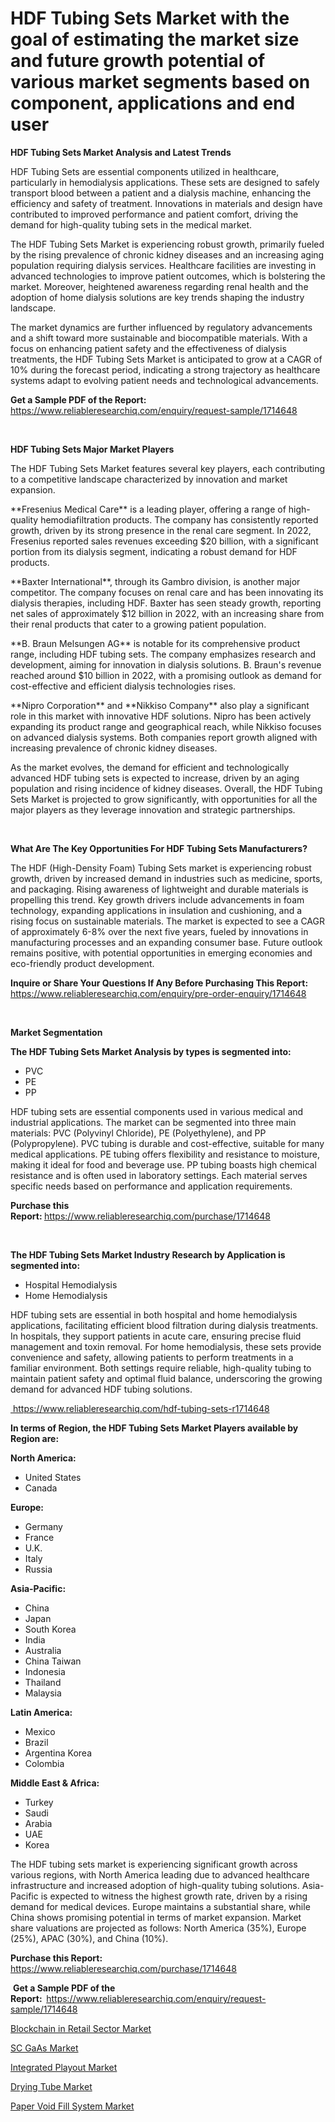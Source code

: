 <p><h1>HDF Tubing Sets Market with the goal of estimating the market size and future growth potential of various market segments based on component, applications and end user</h1></p><p><strong>HDF Tubing Sets Market Analysis and Latest Trends</strong></p>
<p><p>HDF Tubing Sets are essential components utilized in healthcare, particularly in hemodialysis applications. These sets are designed to safely transport blood between a patient and a dialysis machine, enhancing the efficiency and safety of treatment. Innovations in materials and design have contributed to improved performance and patient comfort, driving the demand for high-quality tubing sets in the medical market.</p><p>The HDF Tubing Sets Market is experiencing robust growth, primarily fueled by the rising prevalence of chronic kidney diseases and an increasing aging population requiring dialysis services. Healthcare facilities are investing in advanced technologies to improve patient outcomes, which is bolstering the market. Moreover, heightened awareness regarding renal health and the adoption of home dialysis solutions are key trends shaping the industry landscape.</p><p>The market dynamics are further influenced by regulatory advancements and a shift toward more sustainable and biocompatible materials. With a focus on enhancing patient safety and the effectiveness of dialysis treatments, the HDF Tubing Sets Market is anticipated to grow at a CAGR of 10% during the forecast period, indicating a strong trajectory as healthcare systems adapt to evolving patient needs and technological advancements.</p></p>
<p><strong>Get a Sample PDF of the Report:&nbsp;</strong> <a href="https://www.reliableresearchiq.com/enquiry/request-sample/1714648?utm_campaign=120&utm_medium=2&utm_source=Github&utm_content=ia&utm_term=22102024&utm_id=hdf-tubing-sets">https://www.reliableresearchiq.com/enquiry/request-sample/1714648</a></p>
<p>&nbsp;</p>
<p><strong>HDF Tubing Sets Major Market Players</strong></p>
<p><p>The HDF Tubing Sets Market features several key players, each contributing to a competitive landscape characterized by innovation and market expansion. </p><p>**Fresenius Medical Care** is a leading player, offering a range of high-quality hemodiafiltration products. The company has consistently reported growth, driven by its strong presence in the renal care segment. In 2022, Fresenius reported sales revenues exceeding $20 billion, with a significant portion from its dialysis segment, indicating a robust demand for HDF products.</p><p>**Baxter International**, through its Gambro division, is another major competitor. The company focuses on renal care and has been innovating its dialysis therapies, including HDF. Baxter has seen steady growth, reporting net sales of approximately $12 billion in 2022, with an increasing share from their renal products that cater to a growing patient population.</p><p>**B. Braun Melsungen AG** is notable for its comprehensive product range, including HDF tubing sets. The company emphasizes research and development, aiming for innovation in dialysis solutions. B. Braun's revenue reached around $10 billion in 2022, with a promising outlook as demand for cost-effective and efficient dialysis technologies rises.</p><p>**Nipro Corporation** and **Nikkiso Company** also play a significant role in this market with innovative HDF solutions. Nipro has been actively expanding its product range and geographical reach, while Nikkiso focuses on advanced dialysis systems. Both companies report growth aligned with increasing prevalence of chronic kidney diseases.</p><p>As the market evolves, the demand for efficient and technologically advanced HDF tubing sets is expected to increase, driven by an aging population and rising incidence of kidney diseases. Overall, the HDF Tubing Sets Market is projected to grow significantly, with opportunities for all the major players as they leverage innovation and strategic partnerships.</p></p>
<p>&nbsp;</p>
<p><strong>What Are The Key Opportunities For HDF Tubing Sets Manufacturers?</strong></p>
<p><p>The HDF (High-Density Foam) Tubing Sets market is experiencing robust growth, driven by increased demand in industries such as medicine, sports, and packaging. Rising awareness of lightweight and durable materials is propelling this trend. Key growth drivers include advancements in foam technology, expanding applications in insulation and cushioning, and a rising focus on sustainable materials. The market is expected to see a CAGR of approximately 6-8% over the next five years, fueled by innovations in manufacturing processes and an expanding consumer base. Future outlook remains positive, with potential opportunities in emerging economies and eco-friendly product development.</p></p>
<p><strong>Inquire or Share Your Questions If Any Before Purchasing This Report:</strong> <a href="https://www.reliableresearchiq.com/enquiry/pre-order-enquiry/1714648?utm_campaign=120&utm_medium=2&utm_source=Github&utm_content=ia&utm_term=22102024&utm_id=hdf-tubing-sets">https://www.reliableresearchiq.com/enquiry/pre-order-enquiry/1714648</a></p>
<p>&nbsp;</p>
<p><strong>Market Segmentation</strong></p>
<p><strong>The HDF Tubing Sets Market Analysis by types is segmented into:</strong></p>
<p><ul><li>PVC</li><li>PE</li><li>PP</li></ul></p>
<p><p>HDF tubing sets are essential components used in various medical and industrial applications. The market can be segmented into three main materials: PVC (Polyvinyl Chloride), PE (Polyethylene), and PP (Polypropylene). PVC tubing is durable and cost-effective, suitable for many medical applications. PE tubing offers flexibility and resistance to moisture, making it ideal for food and beverage use. PP tubing boasts high chemical resistance and is often used in laboratory settings. Each material serves specific needs based on performance and application requirements.</p></p>
<p><strong>Purchase this Report:&nbsp;</strong><a href="https://www.reliableresearchiq.com/purchase/1714648?utm_campaign=120&utm_medium=2&utm_source=Github&utm_content=ia&utm_term=22102024&utm_id=hdf-tubing-sets">https://www.reliableresearchiq.com/purchase/1714648</a></p>
<p>&nbsp;</p>
<p><strong>The HDF Tubing Sets Market Industry Research by Application is segmented into:</strong></p>
<p><ul><li>Hospital Hemodialysis</li><li>Home Hemodialysis</li></ul></p>
<p><p>HDF tubing sets are essential in both hospital and home hemodialysis applications, facilitating efficient blood filtration during dialysis treatments. In hospitals, they support patients in acute care, ensuring precise fluid management and toxin removal. For home hemodialysis, these sets provide convenience and safety, allowing patients to perform treatments in a familiar environment. Both settings require reliable, high-quality tubing to maintain patient safety and optimal fluid balance, underscoring the growing demand for advanced HDF tubing solutions.</p></p>
<p><a href="https://www.reliableresearchiq.com/hdf-tubing-sets-r1714648?utm_campaign=120&utm_medium=2&utm_source=Github&utm_content=ia&utm_term=22102024&utm_id=hdf-tubing-sets">&nbsp;https://www.reliableresearchiq.com/hdf-tubing-sets-r1714648</a></p>
<p><strong>In terms of Region, the HDF Tubing Sets Market Players available by Region are:</strong></p>
<p>
    <p> <strong> North America: </strong>
        <ul>
            <li>United States</li>
            <li>Canada</li>
        </ul>
        </p> 
    <p> <strong> Europe: </strong>
        <ul>
            <li>Germany</li>
            <li>France</li>
            <li>U.K.</li>
            <li>Italy</li>
            <li>Russia</li>
        </ul>
        </p> 
    <p> <strong> Asia-Pacific: </strong>
        <ul>
            <li>China</li>
            <li>Japan</li>
            <li>South Korea</li>
            <li>India</li>
            <li>Australia</li>
            <li>China Taiwan</li>
            <li>Indonesia</li>
            <li>Thailand</li>
            <li>Malaysia</li>
        </ul>
        </p> 
    <p> <strong> Latin America: </strong>
        <ul>
            <li>Mexico</li>
            <li>Brazil</li>
            <li>Argentina Korea</li>
            <li>Colombia</li>
        </ul>
        </p> 
    <p> <strong> Middle East & Africa: </strong>
        <ul>
            <li>Turkey</li>
            <li>Saudi</li>
            <li>Arabia</li>
            <li>UAE</li>
            <li>Korea</li>
        </ul>
    </p>
    </p>
<p><p>The HDF tubing sets market is experiencing significant growth across various regions, with North America leading due to advanced healthcare infrastructure and increased adoption of high-quality tubing solutions. Asia-Pacific is expected to witness the highest growth rate, driven by a rising demand for medical devices. Europe maintains a substantial share, while China shows promising potential in terms of market expansion. Market share valuations are projected as follows: North America (35%), Europe (25%), APAC (30%), and China (10%).</p></p>
<p><strong>Purchase this Report: </strong><a href="https://www.reliableresearchiq.com/purchase/1714648?utm_campaign=120&utm_medium=2&utm_source=Github&utm_content=ia&utm_term=22102024&utm_id=hdf-tubing-sets">https://www.reliableresearchiq.com/purchase/1714648</a></p>
<p>&nbsp;<strong>Get a Sample PDF of the Report:&nbsp;&nbsp;</strong><a href="https://www.reliableresearchiq.com/enquiry/request-sample/1714648?utm_campaign=120&utm_medium=2&utm_source=Github&utm_content=ia&utm_term=22102024&utm_id=hdf-tubing-sets">https://www.reliableresearchiq.com/enquiry/request-sample/1714648</a></p>
<p><strong></strong></p>
<p><p><a href="https://www.linkedin.com/pulse/blockchain-retail-sector-ecosystem-mapping-innovation-value-wnjqc?utm_campaign=120&utm_medium=2&utm_source=Github&utm_content=ia&utm_term=22102024&utm_id=hdf-tubing-sets">Blockchain in Retail Sector Market</a></p><p><a href="https://github.com/bramarquesw0f/Market-Research-Report-List-1/blob/main/sc-gaas-market.md?utm_campaign=120&utm_medium=2&utm_source=Github&utm_content=ia&utm_term=22102024&utm_id=hdf-tubing-sets">SC GaAs Market</a></p><p><a href="https://www.linkedin.com/pulse/regional-adaptations-global-integrated-playout-market-jtgqc?utm_campaign=120&utm_medium=2&utm_source=Github&utm_content=ia&utm_term=22102024&utm_id=hdf-tubing-sets">Integrated Playout Market</a></p><p><a href="https://issuu.com/reportprime-2/docs/drying-tube-market-size-2030.pptx_b9c846707158c3?utm_campaign=120&utm_medium=2&utm_source=Github&utm_content=ia&utm_term=22102024&utm_id=hdf-tubing-sets">Drying Tube Market</a></p><p><a href="https://issuu.com/reportprime-2/docs/paper-void-fill-system-market-size-_46631a8d3ce629?utm_campaign=120&utm_medium=2&utm_source=Github&utm_content=ia&utm_term=22102024&utm_id=hdf-tubing-sets">Paper Void Fill System Market</a></p></p>